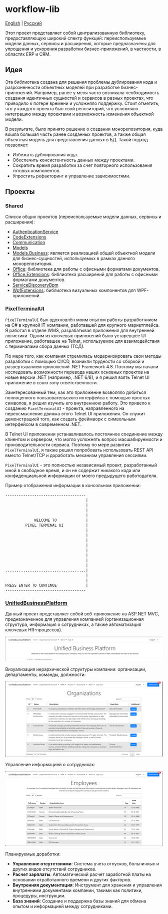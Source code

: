 # workflow-lib 

[English](README.md) | [Русский](README.ru.md)

Этот проект представляет собой централизованную библиотеку, предоставляющую широкий спектр функций: переиспользуемые модели данных, сервисы и расширения, которые предназначены для упрощения и ускорения разработки бизнес-приложений, в частности, в областях ERP и CRM.

## Идея

Эта библиотека создана для решения проблемы дублирования кода и разрозненности объектных моделей при разработке бизнес-приложений. Например, ранее у меня часто возникала необходимость создания идентичных сущностей и сервисов в разных проектах, что приводило к потере времени и усложняло поддержку. Стоит отметить, что у каждого проекта был свой репозиторий, что усложняло интеграцию между проектами и возможность изменения объектной модели.

В результате, было принято решение о создании монорепозитория, куда вошла большая часть ранее созданных проектов, а также общая объектная модель для представления данных в БД. Такой подход позволяет:
- Избежать дублирования кода.
- Обеспечить консистентность данных между проектами.
- Сократить время разработки за счет повторного использования готовых компонентов.
- Упростить рефакторинг и управление зависимостями.

## Проекты

### Shared

Список общих проектов (переиспользуемые модели данных, сервисы и расширения):

- [AuthenticationService](src/Shared/AuthenticationService/README.ru.md)
- [CodeExtensions](src/Shared/CodeExtensions/README.ru.md)
- [Communication](src/Shared/Communication/README.ru.md)
- [Models](src/Shared/Models/README.ru.md)
- [Models.Business](src/Shared/Models.Business/README.ru.md): является реализацией общей объектной модели для бизнес-сущностей, используемых в рамках данного монорепозитория.
- [Office](src/Shared/Office/README.ru.md): библиотека для работы с офисными форматами документов.
- [Office.Extensions](src/Shared/Office.Extensions/README.ru.md): библиотека расширений для работы с офисными форматами документов.
- [ServiceDiscoveryBpm](src/Shared/ServiceDiscoveryBpm/README.ru.md)
- [WpfExtensions](src/Shared/WpfExtensions/README.ru.md): библиотека визуальных компонентов для WPF-приложений.

### [PixelTerminalUI](src/PixelTerminalUI/README.ru.md)

`PixelTerminalUI` был вдохновлён моим опытом работы разработчиком на C# в крупной IT-компании, работавшей для крупного маркетплейса. Я работал в отделе WMS, разрабатывая приложения для внутренней логистики. Одним из ключевых приложений было устаревшее UI приложение, работавшее на Telnet, используемое для взаимодействия с терминалами сбора данных (ТСД).

По мере того, как компания стремилась модернизировать свои методы разработки с помощью CI/CD, возникли трудности со сборкой и развертыванием приложений .NET Framework 4.8. Поэтому мы начали исследовать возможности перевода наших основных проектов на новые версии .NET (например, .NET 6/8), и я решил взять Telnet UI приложение в свою зону ответственности.

Заинтересованный тем, как это приложение возволяло добиться полноценного пользовательского интерфейса с помощью простых символов, я решил изучить его внутреннюю работу. Это привело к созданию `PixelTerminalUI` - проекта, направленного на переосмысление движка этого Telnet UI приложения. Он служит демонстрацией того, как создать фреймворк с символьным интерфейсом в современном .NET.

В Telnet UI приложении устанавливалось постоянное соединение между клиентом и сервером, что могло усложнять вопрос масшабируемости и производительности сервиса. Поэтому по мере развития `PixelTerminalUI`, я также решил попробовать использовать REST API вместо Telnet/TCP и доработать механизм управления сессиями.

`PixelTerminalUI` - это полностью независимый проект, разработанный мной в свободное время, и он не содержит никакого кода или конфиденциальной информации от моего предыдущего работодателя.

Пример отображения информации в консольном приложении:

```
------------------------------------
                                    |
                                    |
                                    |
                                    |
             WELCOME TO             |
         PIXEL TERMINAL UI          |
                                    |
                                    |
                                    |
                                    |
                                    |
                                    |
                                    |
                                    |
....................................|
                                    |
                                    |
PRESS ENTER TO CONTINUE             |
------------------------------------
```

### [UnifiedBusinessPlatform](src/UnifiedBusinessPlatform/README.ru.md)

Данный проект представляет собой веб-приложение на ASP.NET MVC, предназначенное для управления компанией (организационная структура, информация о сотрудниках, а также автоматизация ключевых HR-процессов).

![Ubp.HomePage](src/UnifiedBusinessPlatform/docs/img/Ubp.HomePage.png)

Визуализация иерархической структуры компании: организации, департаменты, команды, должности:

![Ubp.Organizations](src/UnifiedBusinessPlatform/docs/img/Ubp.Organizations.png)

Управление информацией о сотрудниках:

![Ubp.Employees](src/UnifiedBusinessPlatform/docs/img/Ubp.Employees.png)

Планируемые доработки:
- **Управление отсутствиями**: Система учета отпусков, больничных и других видов отсутствий сотрудников.
- **Расчет зарплаты**: Автоматический расчет заработной платы на основании отработанного времени и других факторов.
- **Внутренняя документация**: Инструмент для хранения и управления внутренними документами компании, такими как политики, процедуры, инструкции.
- **База знаний**: Создание и поддержка базы знаний для обмена опытом и информацией между сотрудниками.

